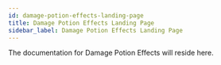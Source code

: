 ```yaml
---
id: damage-potion-effects-landing-page
title: Damage Potion Effects Landing Page
sidebar_label: Damage Potion Effects Landing Page
---
```


<!-- No hace falta poner el titulo aca, porque automaticamente se incluye. -->

The documentation for Damage Potion Effects will reside here.
